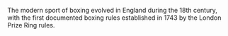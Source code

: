 The modern sport of boxing evolved in England during the 18th century, with the first documented boxing rules established in 1743 by the London Prize Ring rules.
